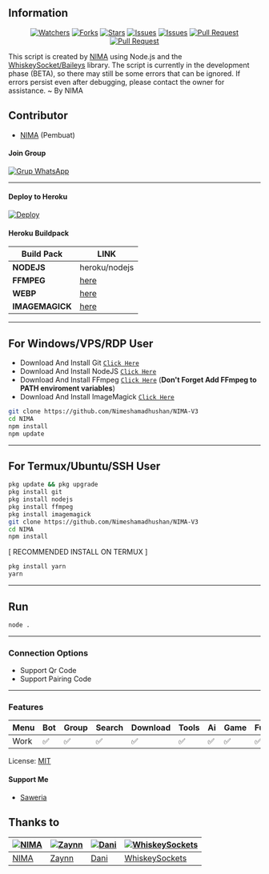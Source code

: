 ## Information

<div align="center">
<a href="https://github.com/Nimeshamadhushan/NIMA-V3/watchers"><img title="Watchers" src="https://img.shields.io/github/watchers/Nimeshamadhushan/NIMA-V3?label=Watchers&color=green&style=flat-square"></a>
<a href="https://github.com/Nimeshamadhushan/NIMA-V3/network/members"><img title="Forks" src="https://img.shields.io/github/forks/Nimeshamadhushan/NIMA-V3?label=Forks&color=blue&style=flat-square"></a>
<a href="https://github.com/Nimeshamadhushan/NIMA-V3/stargazers"><img title="Stars" src="https://img.shields.io/github/stars/Nimeshamadhushan/NIMA-V3?label=Stars&color=yellow&style=flat-square"></a>
<a href="https://github.com/Nimeshamadhushan/NIMA-V3/issues"><img title="Issues" src="https://img.shields.io/github/issues/Nimeshamadhushan/NIMA-V3?label=Issues&color=success&style=flat-square"></a>
<a href="https://github.com/Nimeshamadhushan/NIMA-V3/issues?q=is%3Aissue+is%3Aclosed"><img title="Issues" src="https://img.shields.io/github/issues-closed/Nimeshamadhushan/NIMA-V3?label=Issues&color=red&style=flat-square"></a>
<a href="https://github.com/Nimeshamadhushan/NIMA-V3/pulls"><img title="Pull Request" src="https://img.shields.io/github/issues-pr/Nimeshamadhushan/NIMA-V3?label=PullRequest&color=success&style=flat-square"></a>
<a href="https://github.com/Nimeshamadhushan/NIMA-V3/pulls?q=is%3Apr+is%3Aclosed"><img title="Pull Request" src="https://img.shields.io/github/issues-pr-closed/Nimeshamadhushan/NIMA-V3?label=PullRequest&color=red&style=flat-square"></a>
</div>

This script is created by [NIMA](https://github.com/Nimeshamadhushan) using Node.js and the [WhiskeySocket/Baileys](https://github.com/WhiskeySockets/Baileys) library. The script is currently in the development phase (BETA), so there may still be some errors that can be ignored. If errors persist even after debugging, please contact the owner for assistance. ~ By NIMA

## Contributor

- [NIMA](https://github.com/Nimeshamadhushan) (Pembuat)


#### Join Group
[![Grup WhatsApp](https://img.shields.io/badge/WhatsApp%20Group-25D366?style=for-the-badge&logo=whatsapp&logoColor=white)](https://chat.whatsapp.com/HLBP338VvUC0ms5NqCkSSO?mode=ac_t) 

---
#### Deploy to Heroku
[![Deploy](https://www.herokucdn.com/deploy/button.svg)](https://heroku.com/deploy?template=https://github.com/Nimeshamadhushan/NIMA-V3)

#### Heroku Buildpack
| Build Pack | LINK |
|--------|--------|
| **NODEJS** | heroku/nodejs |
| **FFMPEG** | [here](https://github.com/jonathanong/heroku-buildpack-ffmpeg-latest) |
| **WEBP** | [here](https://github.com/clhuang/heroku-buildpack-webp-binaries.git) |
| **IMAGEMAGICK** | [here](https://github.com/DuckyTeam/heroku-buildpack-imagemagick) |

---
## For Windows/VPS/RDP User
* Download And Install Git [`Click Here`](https://git-scm.com/downloads)
* Download And Install NodeJS [`Click Here`](https://nodejs.org/en/download)
* Download And Install FFmpeg [`Click Here`](https://ffmpeg.org/download.html) (**Don't Forget Add FFmpeg to PATH enviroment variables**)
* Download And Install ImageMagick [`Click Here`](https://imagemagick.org/script/download.php)

```bash
git clone https://github.com/Nimeshamadhushan/NIMA-V3
cd NIMA
npm install
npm update
```
---
## For Termux/Ubuntu/SSH User
```bash
pkg update && pkg upgrade
pkg install git
pkg install nodejs
pkg install ffmpeg
pkg install imagemagick
git clone https://github.com/Nimeshamadhushan/NIMA-V3
cd NIMA
npm install
```

[ RECOMMENDED INSTALL ON TERMUX ]
```bash
pkg install yarn
yarn
```

---

## Run
```bash
node .
```
---

### Connection Options
- Support Qr Code
- Support Pairing Code
---

### Features
| Menu     | Bot | Group | Search | Download | Tools | Ai | Game | Fun | Owner |
| -------- | --- | ----- | ------ | -------- | ----- | -- | ---- | --- | ----- |
| Work     |  ✅  |   ✅   |    ✅    |     ✅     |   ✅   | ✅ |   ✅   |  ✅  |    ✅    |


License: [MIT](https://choosealicense.com/licenses/mit/)

#### Support Me
- [Saweria](https://saweria.co/NIMA)

## Thanks to

| [![NIMA](https://github.com/Nimeshamadhushan.png?size=100)](https://github.com/Nimeshamadhushan) | [![Zaynn](https://github.com/ZaynRcK.png?size=100)](https://github.com/ZaynRcK) | [![Dani](https://github.com/Nimeshamadhushan.png?size=100)](https://github.com/Nimeshamadhushan) | [![WhiskeySockets](https://github.com/WhiskeySockets.png?size=100)](https://github.com/WhiskeySockets) |
| --- | --- | --- | --- |
| [NIMA](https://github.com/Nimeshamadhushan) | [Zaynn](https://github.com/ZaynRcK) | [Dani](https://github.com/dani) | [WhiskeySockets](https://github.com/WhiskeySockets) |

